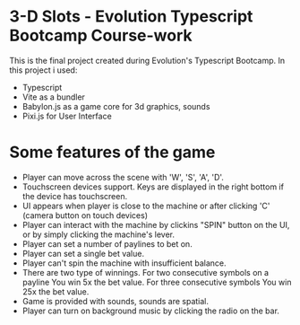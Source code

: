 
# 3-D Slots - Evolution Typescript Bootcamp Course-work

This is the final project created during Evolution's Typescript Bootcamp. In this project i used:
- Typescript
- Vite as a bundler
- Babylon.js as a game core for 3d graphics, sounds
- Pixi.js for User Interface

# Some features of the game
- Player can move across the scene with 'W', 'S', 'A', 'D'.
- Touchscreen devices support. Keys are displayed in the right bottom if the device has touchscreen.
- UI appears when player is close to the machine or after clicking 'C' (camera button on touch devices)
- Player can interact with the machine by clickins "SPIN" button on the UI, or by simply clicking the machine's lever.
- Player can set a number of paylines to bet on.
- Player can set a single bet value.
- Player can't spin the machine with insufficient balance.
- There are two type of winnings. For two consecutive symbols on a payline You win 5x the bet value. For three consecutive symbols You win 25x the bet value. 
- Game is provided with sounds, sounds are spatial.
- Player can turn on background music by clicking the radio on the bar.

